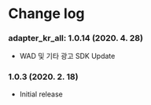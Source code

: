# Change log

### adapter_kr_all: 1.0.14 (2020. 4. 28)

- WAD 및 기타 광고 SDK Update

### 1.0.3 (2020. 2. 18)

- Initial release
